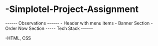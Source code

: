 # -Simplotel-Project-Assignment
------ Observations ------
       - Header with menu items
       - Banner Section
       - Order Now Section
----- Tech Stack ------

  -HTML, CSS
